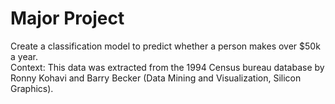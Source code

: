 # **Major Project**

Create a classification model to predict whether a person makes over $50k a
year.</br>
Context: This data was extracted from the 1994 Census bureau database by Ronny Kohavi and Barry
Becker (Data Mining and Visualization, Silicon Graphics).
